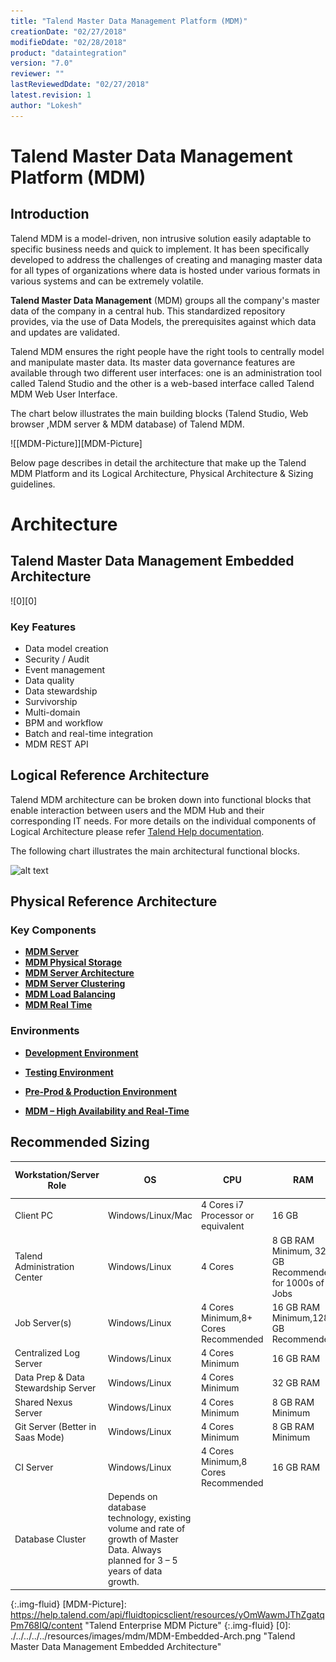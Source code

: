 ```yaml
---
title: "Talend Master Data Management Platform (MDM)"
creationDate: "02/27/2018"
modifieDdate: "02/28/2018"
product: "dataintegration"
version: "7.0"
reviewer: ""
lastReviewedDdate: "02/27/2018"
latest.revision: 1
author: "Lokesh"
---
```

# Talend Master Data Management Platform (MDM)

## Introduction
Talend MDM is a model-driven, non intrusive solution easily adaptable to specific business needs and quick to implement. It has been specifically developed to address the challenges of creating and managing master data for all types of organizations where data is hosted under various formats in various systems and can be extremely volatile.

**Talend Master Data Management** (MDM) groups all the company's master data of the company in a central hub. This standardized repository provides, via the use of Data Models, the prerequisites against which data and updates are validated.

Talend MDM ensures the right people have the right tools to centrally model and manipulate master data. Its master data governance features are available through two different user interfaces: one is an administration tool called Talend Studio and the other is a web-based interface called Talend MDM Web User Interface.

The chart below illustrates the main building blocks (Talend Studio, Web browser ,MDM server & MDM database) of Talend MDM.

![[MDM-Picture]][MDM-Picture]

Below page describes in detail the architecture that make up the Talend MDM Platform and its Logical Architecture, Physical Architecture & Sizing guidelines.

# Architecture

## Talend Master Data Management Embedded Architecture
![0][0]

### Key Features
- Data model creation
- Security / Audit
- Event management
- Data quality
- Data stewardship
- Survivorship
- Multi-domain
- BPM and workflow
- Batch and real-time integration
- MDM REST API


## Logical Reference Architecture

Talend MDM architecture can be broken down into functional blocks that enable interaction between users and the MDM Hub and their corresponding IT needs. For more details on the individual components of Logical Architecture please refer <a href="https://help.talend.com/reader/FHGTTm27m08gvjAKmN~YoA/1VJhRxN7clgeDFrYimfcxA" target="_blank">Talend Help documentation</a>.

The following chart illustrates the main architectural functional blocks.

![alt text][logical-architecture-picture]


## Physical Reference Architecture

### Key Components
- **[MDM Server][mdm-server]**
- **[MDM Physical Storage][mdm-physical-storage]**
- **[MDM Server Architecture][mdm-server-architecture]**
- **[MDM Server Clustering][mdm-server-clustering]**
- **[MDM Load Balancing][mdm-load-balancing]**
- **[MDM Real Time][mdm-real-time]**

### Environments

- **[Development Environment][mdm-dev]**

- **[Testing Environment][mdm-test]**

- **[Pre-Prod & Production Environment][mdm-prod]**

- **[MDM – High Availability and Real-Time][mdm-ha]**


## Recommended Sizing

Workstation/Server Role|OS|CPU|RAM|SSD Disk Size
--- | --- | --- | --- | ---
Client PC|Windows/Linux/Mac|4 Cores i7 Processor or equivalent|16 GB|500 GB
Talend Administration Center|Windows/Linux|4 Cores |8 GB RAM Minimum, 32 GB Recommended for 1000s of Jobs|300GB+ Minimum (for software & logs)
Job Server(s)|Windows/Linux|4 Cores Minimum,8+ Cores Recommended|16 GB RAM Minimum,128 GB Recommended|300+ GB
Centralized Log Server|Windows/Linux|4 Cores Minimum|16 GB RAM|300+ GB
Data Prep & Data Stewardship Server|Windows/Linux|4 Cores Minimum|32 GB RAM|300+ GB
Shared Nexus Server|Windows/Linux|4 Cores Minimum|8 GB RAM Minimum|300+ GB
Git Server (Better in Saas Mode)|Windows/Linux|4 Cores Minimum|8 GB RAM Minimum|50+ GB
CI Server|Windows/Linux|4 Cores Minimum,8 Cores Recommended|16 GB RAM|300+ GB
Database Cluster|Depends on database technology, existing volume and rate of growth of Master Data. Always planned for 3 – 5 years of data growth.

<!-- links -->
[logical-architecture-picture]: https://help.talend.com/api/fluidtopicsclient/resources/X8msNfv5_62OLnipCrIzWA/content "Talend MDM functional architecture picture"
{:.img-fluid}
[MDM-Picture]: https://help.talend.com/api/fluidtopicsclient/resources/yOmWawmJThZgatqPm768IQ/content "Talend Enterprise MDM Picture"
{:.img-fluid}
[0]: ./../../../../resources/images/mdm/MDM-Embedded-Arch.png "Talend Master Data Management Embedded Architecture"

[mdm-server]: ./mdm-server
[mdm-physical-storage]: ./mdm-physical-storage
[mdm-server-architecture]: ./mdm-server-architecture
[mdm-server-clustering]: ./mdm-server-clustering
[mdm-load-balancing]: ./mdm-load-balancing
[mdm-real-time]: ./mdm-real-time

[mdm-dev]: ./mdm-physical-reference-architecture-dev
[mdm-test]: ./mdm-physical-reference-architecture-test
[mdm-prod]: ./mdm-physical-reference-architecture-prod
[mdm-ha]: ./mdm-physical-reference-architecture-ha
